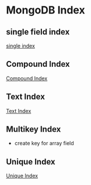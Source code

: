 # MongoDB Index

## single field index

[single index](mongodb-single-index.md)

## Compound Index

[Compound Index](mongodb-compound-index.md)

## Text Index

[Text Index](mongodb-text-index.md)

## Multikey Index

- create key for array field

## Unique Index

[Unique Index](mongodb-unique-index.md)
